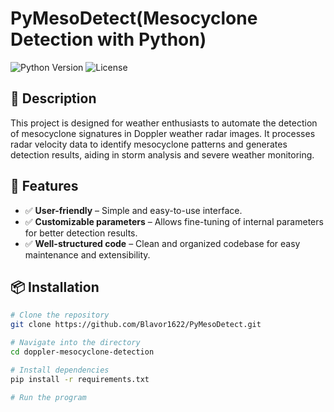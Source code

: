 # PyMesoDetect(Mesocyclone Detection with Python)

![Python Version](https://img.shields.io/badge/python-3.12%2B-blue)
![License](https://img.shields.io/badge/license-MIT-blue)

## 📌 Description

This project is designed for weather enthusiasts to automate the detection of mesocyclone signatures in Doppler weather radar images. It processes radar velocity data to identify mesocyclone patterns and generates detection results, aiding in storm analysis and severe weather monitoring.

## 🚀 Features  
- ✅ **User-friendly** – Simple and easy-to-use interface.  
- ✅ **Customizable parameters** – Allows fine-tuning of internal parameters for better detection results.
- ✅ **Well-structured code** – Clean and organized codebase for easy maintenance and extensibility.

## 📦 Installation

```sh
# Clone the repository
git clone https://github.com/Blavor1622/PyMesoDetect.git

# Navigate into the directory
cd doppler-mesocyclone-detection

# Install dependencies
pip install -r requirements.txt

# Run the program

